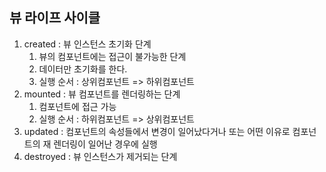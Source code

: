 ## 뷰 라이프 사이클

1. created : 뷰 인스턴스 초기화 단계
   1. 뷰의 컴포넌트에는 접근이 불가능한 단계
   2. 데이터만 초기화를 한다.
   3. 실행 순서 : 상위컴포넌트 => 하위컴포넌트
2. mounted : 뷰 컴포넌트를 렌더링하는 단계
   1. 컴포넌트에 접근 가능
   2. 실행 순서 : 하위컴포넌트 => 상위컴포넌트
3. updated : 컴포넌트의 속성들에서 변경이 일어났다거나 또는 어떤 이유로 컴포넌트의 재 렌더링이 일어난 경우에 실행
4. destroyed : 뷰 인스턴스가 제거되는 단계
